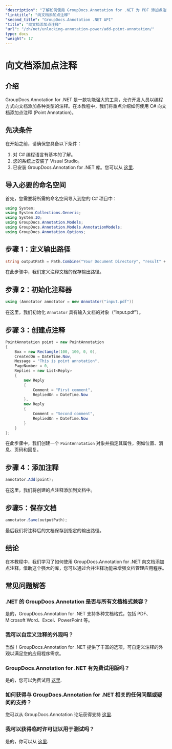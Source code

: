 ```yaml
---
"description": "了解如何使用 GroupDocs.Annotation for .NET 为 PDF 添加点注释。无缝集成的分步指南。"
"linktitle": "向文档添加点注释"
"second_title": "GroupDocs.Annotation .NET API"
"title": "向文档添加点注释"
"url": "/zh/net/unlocking-annotation-power/add-point-annotation/"
type: docs
"weight": 17
---
```


# 向文档添加点注释

## 介绍
GroupDocs.Annotation for .NET 是一款功能强大的工具，允许开发人员以编程方式向文档添加各种类型的注释。在本教程中，我们将重点介绍如何使用 C# 向文档添加点注释 (Point Annotation)。
## 先决条件
在开始之前，请确保您具备以下条件：
1. 对 C# 编程语言有基本的了解。
2. 您的系统上安装了 Visual Studio。
3. 已安装 GroupDocs.Annotation for .NET 库。您可以从 [这里](https://releases。groupdocs.com/annotation/net/).

## 导入必要的命名空间
首先，您需要将所需的命名空间导入到您的 C# 项目中：
```csharp
using System;
using System.Collections.Generic;
using System.IO;
using GroupDocs.Annotation.Models;
using GroupDocs.Annotation.Models.AnnotationModels;
using GroupDocs.Annotation.Options;
```
## 步骤 1：定义输出路径
```csharp
string outputPath = Path.Combine("Your Document Directory", "result" + Path.GetExtension("input.pdf"));
```
在此步骤中，我们定义注释文档的保存输出路径。
## 步骤 2：初始化注释器
```csharp
using (Annotator annotator = new Annotator("input.pdf"))
```
在这里，我们初始化 `Annotator` 具有输入文档的对象（“input.pdf”）。
## 步骤 3：创建点注释
```csharp
PointAnnotation point = new PointAnnotation
{
    Box = new Rectangle(100, 100, 0, 0),
    CreatedOn = DateTime.Now,
    Message = "This is point annotation",
    PageNumber = 0,
    Replies = new List<Reply>
    {
        new Reply
        {
            Comment = "First comment",
            RepliedOn = DateTime.Now
        },
        new Reply
        {
            Comment = "Second comment",
            RepliedOn = DateTime.Now
        }
    }
};
```
在此步骤中，我们创建一个 `PointAnnotation` 对象并指定其属性，例如位置、消息、页码和回复。
## 步骤 4：添加注释
```csharp
annotator.Add(point);
```
在这里，我们将创建的点注释添加到文档中。
## 步骤5：保存文档
```csharp
annotator.Save(outputPath);
```
最后我们将注释后的文档保存到指定的输出路径。

## 结论
在本教程中，我们学习了如何使用 GroupDocs.Annotation for .NET 向文档添加点注释。借助这个强大的库，您可以通过合并注释功能来增强文档管理应用程序。
## 常见问题解答
### .NET 的 GroupDocs.Annotation 是否与所有文档格式兼容？
是的，GroupDocs.Annotation for .NET 支持多种文档格式，包括 PDF、Microsoft Word、Excel、PowerPoint 等。
### 我可以自定义注释的外观吗？
当然！GroupDocs.Annotation for .NET 提供了丰富的选项，可自定义注释的外观以满足您的应用程序需求。
### GroupDocs.Annotation for .NET 有免费试用版吗？
是的，您可以免费试用 [这里](https://releases。groupdocs.com/).
### 如何获得与 GroupDocs.Annotation for .NET 相关的任何问题或疑问的支持？
您可以从 GroupDocs.Annotation 论坛获得支持 [这里](https://forum。groupdocs.com/c/annotation/10).
### 我可以获得临时许可证以用于测试吗？
是的，你可以从 [这里](https://purchase。groupdocs.com/temporary-license/).